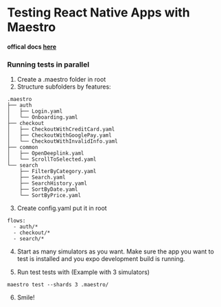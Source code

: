 # Testing React Native Apps with Maestro

#### offical docs [here](https://maestro.mobile.dev/)

### Running tests in parallel

1. Create a .maestro folder in root
2. Structure subfolders by features:

```
.maestro
├── auth
│   ├── Login.yaml
│   └── Onboarding.yaml
├── checkout
│   ├── CheckoutWithCreditCard.yaml
│   ├── CheckoutWithGooglePay.yaml
│   └── CheckoutWithInvalidInfo.yaml
├── common
│   ├── OpenDeeplink.yaml
│   └── ScrollToSelected.yaml
└── search
    ├── FilterByCategory.yaml
    ├── Search.yaml
    ├── SearchHistory.yaml
    ├── SortByDate.yaml
    └── SortByPrice.yaml
```

3. Create config.yaml put it in root

```
flows:
  - auth/*
  - checkout/*
  - search/*
```

4.  Start as many simulators as you want. Make sure the app you want to test is installed and you expo development build is running.

5.  Run test tests with (Example with 3 simulators)

```
maestro test --shards 3 .maestro/
```

6. Smile!
